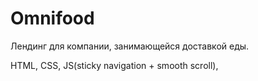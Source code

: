 # Omnifood

Лендинг для компании, занимающейся доставкой еды.

HTML, CSS, JS(sticky navigation + smooth scroll), 
